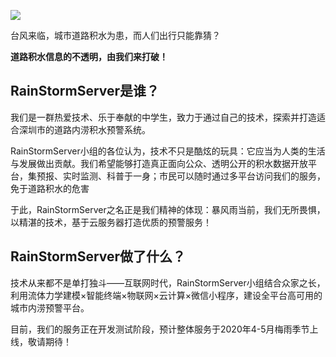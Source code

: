 ![](https://rainstormserver.cn/readme.jpg)

台风来临，城市道路积水为患，而人们出行只能靠猜？

**道路积水信息的不透明，由我们来打破！**

## RainStormServer是谁？

我们是一群热爱技术、乐于奉献的中学生，致力于通过自己的技术，探索并打造适合深圳市的道路内涝积水预警系统。

RainStormServer小组的各位认为，技术不只是酷炫的玩具：它应当为人类的生活与发展做出贡献。我们希望能够打造真正面向公众、透明公开的积水数据开放平台，集预报、实时监测、科普于一身；市民可以随时通过多平台访问我们的服务，免于道路积水的危害

于此，RainStormServer之名正是我们精神的体现：暴风雨当前，我们无所畏惧，以精湛的技术，基于云服务器打造优质的预警服务！

## RainStormServer做了什么？

技术从来都不是单打独斗——互联网时代，RainStormServer小组结合众家之长，利用流体力学建模×智能终端×物联网×云计算×微信小程序，建设全平台高可用的城市内涝预警平台。

目前，我们的服务正在开发测试阶段，预计整体服务于2020年4-5月梅雨季节上线，敬请期待！
